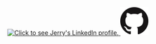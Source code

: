 
<a href="https://www.linkedin.com/in/jlfoster/" target="_blank">
  <img src="https://content.linkedin.com/content/dam/me/about/LinkedIn_Icon.jpg.original.jpg" alt="Click to see Jerry's LinkedIn profile." width="64" length="64" />
</a>

<a href="https://github.com/jlfosterjr" target="_blank">
  <img src="/images/GitHub-Mark-64px.png" alt="Click to see Jerry's GitHub profile." width="64" length="64" />
</a>
